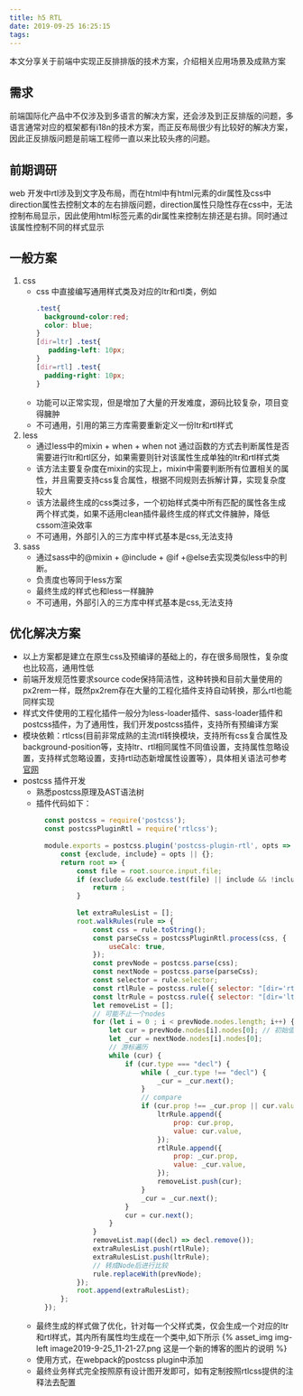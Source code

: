 ```yaml
---
title: h5 RTL
date: 2019-09-25 16:25:15
tags:
---
```

本文分享关于前端中实现正反排排版的技术方案，介绍相关应用场景及成熟方案
## 需求
   前端国际化产品中不仅涉及到多语言的解决方案，还会涉及到正反排版的问题，多语言通常对应的框架都有i18n的技术方案，而正反布局很少有比较好的解决方案，因此正反排版问题是前端工程师一直以来比较头疼的问题。
## 前期调研
   web 开发中rtl涉及到文字及布局，而在html中有html元素的dir属性及css中direction属性去控制文本的左右排版问题，direction属性只隐性存在css中，无法控制布局显示，因此使用html标签元素的dir属性来控制左排还是右排。同时通过该属性控制不同的样式显示
## 一般方案
1. css
    - css 中直接编写通用样式类及对应的ltr和rtl类，例如
        ```css
       .test{
          background-color:red;
          color: blue;
       }
       [dir=ltr] .test{
           padding-left: 10px;
      }
      [dir=rtl] .test{
          padding-right: 10px;
      }
        ```
     - 功能可以正常实现，但是增加了大量的开发难度，源码比较复杂，项目变得臃肿
     - 不可通用，引用的第三方库需要重新定义一份ltr和rtl样式
2. less
    - 通过less中的mixin + when + when not 通过函数的方式去判断属性是否需要进行ltr和rtl区分，如果需要则针对该属性生成单独的ltr和rtl样式类
    - 该方法主要复杂度在mixin的实现上，mixin中需要判断所有位置相关的属性，并且需要支持css复合属性，根据不同规则去拆解计算，实现复杂度较大
    - 该方法最终生成的css类过多，一个初始样式类中所有匹配的属性各生成两个样式类，如果不适用clean插件最终生成的样式文件臃肿，降低cssom渲染效率
    - 不可通用，外部引入的三方库中样式基本是css,无法支持
3. sass
    - 通过sass中的@mixin + @include + @if +@else去实现类似less中的判断。
    - 负责度也等同于less方案
    - 最终生成的样式也和less一样臃肿
    - 不可通用，外部引入的三方库中样式基本是css,无法支持
    
## 优化解决方案
* 以上方案都是建立在原生css及预编译的基础上的，存在很多局限性，复杂度也比较高，通用性低
* 前端开发规范性要求source code保持简洁性，这种转换和目前大量使用的px2rem一样，既然px2rem存在大量的工程化插件支持自动转换，那么rtl也能同样实现
* 样式文件使用的工程化插件一般分为less-loader插件、sass-loader插件和postcss插件，为了通用性，我们开发postcss插件，支持所有预编译方案
* 模块依赖：rtlcss(目前非常成熟的主流rtl转换模块，支持所有css复合属性及background-position等，支持ltr、rtl相同属性不同值设置，支持属性忽略设置，支持样式忽略设置，支持rtl动态新增属性设置等），具体相关语法可参考[官网](https://rtlcss.com/)
* postcss 插件开发
    - 熟悉postcss原理及AST语法树
    - 插件代码如下：
        ```javascript
          const postcss = require('postcss');
          const postcssPluginRtl = require('rtlcss');
           
          module.exports = postcss.plugin('postcss-plugin-rtl', opts => {
              const {exclude, include} = opts || {};
              return root => {
                  const file = root.source.input.file;
                  if (exclude && exclude.test(file) || include && !include.test(file)) {
                      return ;
                  }
           
                  let extraRulesList = [];
                  root.walkRules(rule => {
                      const css = rule.toString();
                      const parseCss = postcssPluginRtl.process(css, {
                          useCalc: true,
                      });
                      const prevNode = postcss.parse(css);
                      const nextNode = postcss.parse(parseCss);
                      const selector = rule.selector;
                      const rtlRule = postcss.rule({ selector: "[dir='rtl'] " + selector});
                      const ltrRule = postcss.rule({ selector: "[dir='ltr'] " + selector});
                      let removeList = [];
                      // 可能不止一个nodes
                      for (let i = 0 ; i < prevNode.nodes.length; i++) {
                          let cur = prevNode.nodes[i].nodes[0]; // 初始值
                          let _cur = nextNode.nodes[i].nodes[0];
                          // 游标遍历
                          while (cur) {
                              if (cur.type === "decl") {
                                  while ( _cur.type !== "decl") {
                                      _cur = _cur.next();
                                  }
                                  // compare
                                  if (cur.prop !== _cur.prop || cur.value !== _cur.value) {
                                      ltrRule.append({
                                          prop: cur.prop,
                                          value: cur.value,
                                      });
                                      rtlRule.append({
                                          prop: _cur.prop,
                                          value: _cur.value,
                                      });
                                      removeList.push(cur);
                                  }
                                  _cur = _cur.next();
                              }
                              cur = cur.next();
                          }
                      }
                      removeList.map((decl) => decl.remove());
                      extraRulesList.push(rtlRule);
                      extraRulesList.push(ltrRule);
                      // 转成Node后进行比较
                      rule.replaceWith(prevNode);
                  });
                  root.append(extraRulesList);
              };
          });
        ```
    - 最终生成的样式做了优化，针对每一个父样式类，仅会生成一个对应的ltr和rtl样式，其内所有属性均生成在一个类中,如下所示
       {% asset_img img-left image2019-9-25_11-21-27.png 这是一个新的博客的图片的说明 %}
    - 使用方式，在webpack的postcss plugin中添加
    - 最终业务样式完全按照原有设计图开发即可，如有定制按照rtlcss提供的注释法去配置
